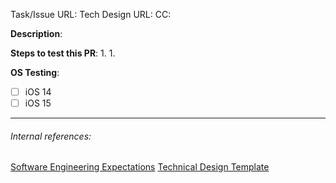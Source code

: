 <!--
Note: This checklist is a reminder of our shared engineering expectations. Feel free to change it, although assigning a GitHub reviewer and the items in bold are required.
-->

Task/Issue URL:
Tech Design URL:
CC:

**Description**:


**Steps to test this PR**:
1.
1.

<!--
Before submitting a PR, please ensure you have tested the combinations you expect the reviewer to test, then delete configurations you *know* do not need explicit testing.

Using a simulator where a physical device is unavailable is acceptable. 
-->

**OS Testing**:

* [ ] iOS 14
* [ ] iOS 15

---
###### Internal references:
[Software Engineering Expectations](https://app.asana.com/0/59792373528535/199064865822552)
[Technical Design Template](https://app.asana.com/0/59792373528535/184709971311943)

